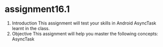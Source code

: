 # assignment16.1
1. Introduction
This assignment will test your skills in Android AsyncTask learnt in the class.
2. Objective
This assignment will help you master the following concepts:
AsyncTask
